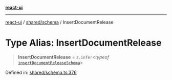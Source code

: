 [**react-ui**](../../../README.md)

***

[react-ui](../../../README.md) / [shared/schema](../README.md) / InsertDocumentRelease

# Type Alias: InsertDocumentRelease

> **InsertDocumentRelease** = `z.infer`\<*typeof* [`insertDocumentReleaseSchema`](../variables/insertDocumentReleaseSchema.md)\>

Defined in: [shared/schema.ts:376](https://github.com/UWA-CITS5206-DMR/react-ui/blob/7050e78c07ed514b5a3e8c4228a2104c7641f592/shared/schema.ts#L376)
